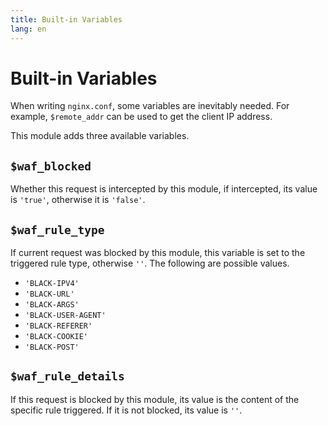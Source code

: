 ```yaml
---
title: Built-in Variables
lang: en
---
```


# Built-in Variables

When writing `nginx.conf`, some variables are inevitably needed. For example, `$remote_addr` can be used to get the client IP address.

This module adds three available variables.

## `$waf_blocked`

Whether this request is intercepted by this module, if intercepted, its value is `'true'`, otherwise it is `'false'`.

## `$waf_rule_type`

If current request was blocked by this module, this variable is set to the triggered rule type, otherwise `''`. The following are possible values.

+ `'BLACK-IPV4'`
+ `'BLACK-URL'`
+ `'BLACK-ARGS'`
+ `'BLACK-USER-AGENT'`
+ `'BLACK-REFERER'`
+ `'BLACK-COOKIE'`
+ `'BLACK-POST'`

## `$waf_rule_details`

If this request is blocked by this module, its value is the content of the specific rule triggered. If it is not blocked, its value is `''`.
